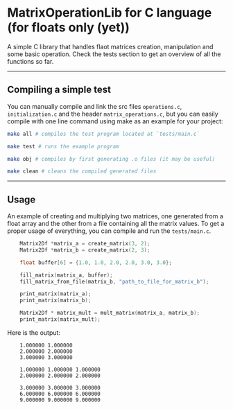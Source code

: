 # MatrixOperationLib for C language (for floats only (yet))

A simple C library that handles flaot matrices creation, manipulation and some basic operation.
Check the tests section to get an overview of all the functions so far.

----

## Compiling a simple test

You can manually compile and link the src files `operations.c`, `initialization.c` and the header `matrix_operations.c`, but you can easily compile with one line command using make as an example for your project:

```bash
make all # compiles the test program located at `tests/main.c`

make test # runs the example program

make obj # compiles by first generating .o files (it may be useful)

make clean # cleans the compiled generated files
```

----

## Usage

An example of creating and multiplying two matrices, one generated from a float array and the other from a file containing all the matrix values. To get a proper usage of everything, you can compile and run the `tests/main.c`.

```c
    Matrix2Df *matrix_a = create_matrix(3, 2);
    Matrix2Df *matrix_b = create_matrix(2, 3);

    float buffer[6] = {1.0, 1.0, 2.0, 2.0, 3.0, 3.0};

    fill_matrix(matrix_a, buffer);
    fill_matrix_from_file(matrix_b, "path_to_file_for_matrix_b");

    print_matrix(matrix_a);
    print_matrix(matrix_b);

    Matrix2Df * matrix_mult = mult_matrix(matrix_a, matrix_b);
    print_matrix(matrix_mult);
```

Here is the output:

```console
    1.000000 1.000000 
    2.000000 2.000000 
    3.000000 3.000000 

    1.000000 1.000000 1.000000 
    2.000000 2.000000 2.000000

    3.000000 3.000000 3.000000 
    6.000000 6.000000 6.000000 
    9.000000 9.000000 9.000000 
```
